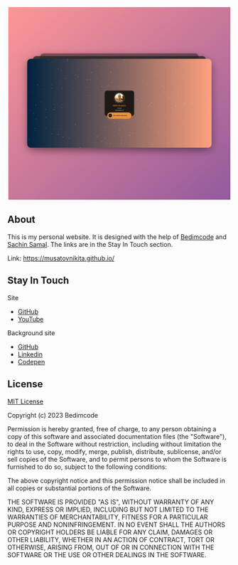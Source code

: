 <p align="center"><img width="500" src="https://github.com/musatovnikita/musatovnikita.github.io/raw/gh-pages/site-screenshot.jpg" alt="Site screenshot"></a></p>

## About

This is my personal website. It is designed with the help of [Bedimcode](https://github.com/bedimcode) and [Sachin Samal](https://github.com/Sacsam005). The links are in the Stay In Touch section.

Link: https://musatovnikita.github.io/

## Stay In Touch

Site
- [GitHub](https://github.com/bedimcode)
- [YouTube](http://youtube.com/@Bedimcode)
  
Background site

- [GitHub](https://github.com/Sacsam005)
- [Linkedin](https://www.linkedin.com/in/sachin-samal005/)
- [Codepen](https://codepen.io/sacsam005/pen/BaJmaXy)

## License

[MIT License](https://opensource.org/license/mit/)

Copyright (c) 2023 Bedimcode

Permission is hereby granted, free of charge, to any person obtaining a copy
of this software and associated documentation files (the "Software"), to deal
in the Software without restriction, including without limitation the rights
to use, copy, modify, merge, publish, distribute, sublicense, and/or sell
copies of the Software, and to permit persons to whom the Software is
furnished to do so, subject to the following conditions:

The above copyright notice and this permission notice shall be included in all
copies or substantial portions of the Software.

THE SOFTWARE IS PROVIDED "AS IS", WITHOUT WARRANTY OF ANY KIND, EXPRESS OR
IMPLIED, INCLUDING BUT NOT LIMITED TO THE WARRANTIES OF MERCHANTABILITY,
FITNESS FOR A PARTICULAR PURPOSE AND NONINFRINGEMENT. IN NO EVENT SHALL THE
AUTHORS OR COPYRIGHT HOLDERS BE LIABLE FOR ANY CLAIM, DAMAGES OR OTHER
LIABILITY, WHETHER IN AN ACTION OF CONTRACT, TORT OR OTHERWISE, ARISING FROM,
OUT OF OR IN CONNECTION WITH THE SOFTWARE OR THE USE OR OTHER DEALINGS IN THE
SOFTWARE.
